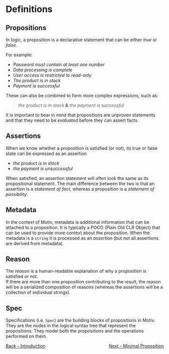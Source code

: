 ﻿# Definitions

## Propositions
In logic, a proposition is a declarative statement that can be either _true_ or _false_.

For example:

* _Password must contain at least one number_
* _Data processing is complete_
* _User access is restricted to read-only_
* _The product is in stock_
* _Payment is successful_

These can also be combined to form more complex expressions, such as:
> _the product is in stock_ **&** _the payment is successful_

It is important to bear in mind that propositions are unproven statements and that they need to be _evaluated_ 
before they can assert facts.

## Assertions
When we know whether a proposition is satisfied (or not), its true or false state can be expressed as an assertion

* _the product is in stock_
* _the payment is unsuccessful_

When satisfied, an assertion statement will often look the same as its propositional statement.
The main difference between the two is that an assertion is a _statement of fact_, whereas a proposition is a
_statement of possibility_.

## Metadata
In the context of Motiv, metadata is additional information that can be attached to a proposition.
It is typically a POCO (Plain Old CLR Object) that can be used to provide more context about the proposition.
When the metadata is a `string` it is processed as an _assertion_ (but not all assertions are derived from metadata).

## Reason
The _reason_ is a human-readable explanation of why a proposition is satisfied or not.  
If there are more than one proposition contributing to the result, the reason will be a serialized composition of 
reasons (whereas the assertions will be a collection of individual strings).

## Spec
Specifications (i.e. `Spec`) are the building blocks of propositions in Motiv.  They are the nodes in the logical 
syntax tree that represent the propositions.  They model both the propositions and the operations performed on them.

<div style="display: flex; justify-content: space-between;">
  <a href="./1.Introduction.md">Back - Introduction</a>
  <a href="./3.MinimalProposition.md">Next - Minimal Proposition</a>
</div>